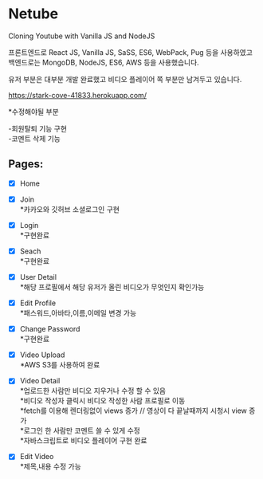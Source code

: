 # Netube

Cloning Youtube with Vanilla JS and NodeJS

프론트엔드로 React JS, Vanilla JS, SaSS, ES6, WebPack, Pug 등을 사용하였고 백엔드로는 MongoDB, NodeJS, ES6, AWS 등을 사용했습니다.

유저 부분은 대부분 개발 완료했고 비디오 플레이어 쪽 부분만 남겨두고 있습니다.

https://stark-cove-41833.herokuapp.com/

*수정해야될 부분

-회원탈퇴 기능 구현    
-코멘트 삭제 기능


## Pages:
- [x] Home  
- [x] Join  
	*카카오와 깃허브 소셜로그인 구현
- [X] Login  
	*구현완료
- [X] Seach  
	*구현완료
- [X] User Detail  
	*해당 프로필에서 해당 유저가 올린 비디오가 무엇인지 확인가능
- [X] Edit Profile  
	*패스워드,아바타,이름,이메일 변경 가능
- [X] Change Password  
	*구현완료
- [X] Video Upload  
	*AWS S3를 사용하여 완료
- [X] Video Detail  
	*업로드한 사람만 비디오 지우거나 수정 할 수 있음  
	*비디오 작성자 클릭시 비디오 작성한 사람 프로필로 이동  
	*fetch를 이용해 렌더링없이 views 증가 // 영상이 다 끝날때까지 시청시 view 증가  
	*로그인 한 사람만 코멘트 쓸 수 있게 수정  
	*자바스크립트로 비디오 플레이어 구현 완료  
- [X] Edit Video  
	*제목,내용 수정 가능



